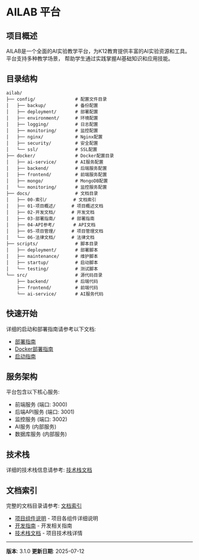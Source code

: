 # AILAB 平台

## 项目概述

AILAB是一个全面的AI实验教学平台，为K12教育提供丰富的AI实验资源和工具。平台支持多种教学场景，
帮助学生通过实践掌握AI基础知识和应用技能。

## 目录结构


```
ailab/
├── config/               # 配置文件目录
│   ├── backup/           # 备份配置
│   ├── deployment/       # 部署配置
│   ├── environment/      # 环境配置
│   ├── logging/          # 日志配置
│   ├── monitoring/       # 监控配置
│   ├── nginx/            # Nginx配置
│   ├── security/         # 安全配置
│   └── ssl/              # SSL配置
├── docker/               # Docker配置目录
│   ├── ai-service/       # AI服务配置
│   ├── backend/          # 后端服务配置
│   ├── frontend/         # 前端服务配置
│   ├── mongo/            # MongoDB配置
│   └── monitoring/       # 监控服务配置
├── docs/                 # 文档目录
│   ├── 00-索引/          # 文档索引
│   ├── 01-项目概述/      # 项目概述文档
│   ├── 02-开发文档/      # 开发文档
│   ├── 03-部署指南/      # 部署指南
│   ├── 04-API参考/       # API文档
│   ├── 05-项目管理/      # 项目管理文档
│   └── 06-法律文档/      # 法律文档
├── scripts/              # 脚本目录
│   ├── deployment/       # 部署脚本
│   ├── maintenance/      # 维护脚本
│   ├── startup/          # 启动脚本
│   └── testing/          # 测试脚本
└── src/                  # 源代码目录
    ├── backend/          # 后端代码
    ├── frontend/         # 前端代码
    └── ai-service/       # AI服务代码
```


## 快速开始

详细的启动和部署指南请参考以下文档:

- [部署指南](docs/03-部署指南/部署指南.md)
- [Docker部署指南](docs/03-部署指南/Docker部署指南.md)
- [启动指南](docs/03-部署指南/启动指南.md)

## 服务架构

平台包含以下核心服务:

- 前端服务 (端口: 3000)
- 后端API服务 (端口: 3001)
- 监控服务 (端口: 3002)
- AI服务 (内部服务)
- 数据库服务 (内部服务)

## 技术栈

详细的技术栈信息请参考: [技术栈文档](docs/02-开发文档/技术栈.md)

## 文档索引

完整的文档目录请参考: [文档索引](docs/00-索引/文档索引-中文.md)

- [项目组件说明](docs/组件说明.md) - 项目各组件详细说明
- [开发指南](docs/02-开发文档/开发指南.md) - 开发相关指南
- [技术栈文档](docs/02-开发文档/技术栈.md) - 项目技术栈详情

---

**版本**: 3.1.0
**更新日期**: 2025-07-12
